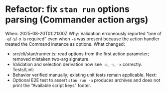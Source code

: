 # Refactor: fix `stan run` options parsing (Commander action args)

When: 2025-08-20T01:21:00Z
Why: Validation erroneously reported “one of -a/-s/-x is required” even when `-a` was present because the action handler treated the Command instance as options.
What changed:

- src/cli/stan/runner.ts: read options from the first action parameter; removed mistaken two-arg signature.
- Validation and selection derivation now see `-a`, `-s`, `-x` correctly.
  Tests/Lint:
- Behavior verified manually; existing unit tests remain applicable.
  Next:
- Optional E2E test to assert `stan run -a` produces archives and does not print the “Available script keys” footer.
